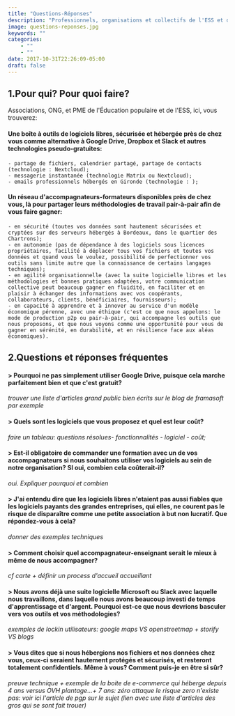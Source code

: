```yaml
---
title: "Questions-Réponses"
description: "Professionnels, organisations et collectifs de l'ESS et de l'Éducation: ici, vous trouverez une boîte à outils sécurisée et hébergée près de chez vous ..."
image: questions-reponses.jpg
keywords: ""
categories:
    - ""
    - ""
date: 2017-10-31T22:26:09-05:00
draft: false
---
```

## 1.Pour qui? Pour quoi faire?

Associations, ONG, et PME  de l'Éducation populaire et de l'ESS, ici, vous trouverez:  
   
#### Une boîte à outils de logiciels libres, sécurisée et hébergée près de chez vous comme alternative à Google Drive, Dropbox et Slack et autres technologies pseudo-gratuites:<br>
	- partage de fichiers, calendrier partagé, partage de contacts (technologie : Nextcloud);
	- messagerie instantanée (technologie Matrix ou Nextcloud);
   	- emails professionnels hébergés en Gironde (technologie : );
	
#### Un réseau d'accompagnateurs-formateurs disponibles près de chez vous, là pour partager leurs méthodologies de travail pair-à-pair afin de vous faire gagner:  <br>
	- en sécurité (toutes vos données sont hautement sécurisées et cryptées sur des serveurs hébergés à Bordeaux, dans le quartier des Chartrons); 
	- en autonomie (pas de dépendance à des logiciels sous licences propriétaires, facilité à déplacer tous vos fichiers et toutes vos données et quand vous le voulez, possibilité de perfectionner vos outils sans limite autre que la connaissance de certains langages techniques); 
	- en agilité organisationnelle (avec la suite logicielle libres et les méthodologies et bonnes pratiques adaptées, votre communication collective peut beaucoup gagner en fluidité, en faciliter et en plaisir à échanger des informations avec vos coopérants, collaborateurs, clients, bénéficiaires, fournisseurs); 
	- en capacité à apprendre et à innover au service d'un modèle économique pérenne, avec une éthique (c'est ce que nous appelons: le mode de production p2p ou pair-à-pair, qui accompagne les outils que nous proposons, et que nous voyons comme une opportunité pour vous de gagner en sérénité, en durabilité, et en résilience face aux aléas économiques).
   
   

## 2.Questions et réponses fréquentes

#### > Pourquoi ne pas simplement utiliser Google Drive, puisque cela marche parfaitement bien et que c'est gratuit?
*trouver une liste d'articles grand public bien écrits sur le blog de framasoft par exemple*  


#### > Quels sont les logiciels que vous proposez et quel est leur coût?  
*faire un tableau: questions résolues- fonctionnalités -  logiciel - coût;*  
  
#### > Est-il obligatoire de commander une formation avec un de vos accompagnateurs si nous souhaitons utiliser vos logiciels au sein de notre organisation?  SI oui, combien cela coûterait-il?
*oui. Expliquer pourquoi et combien*  

#### > J'ai entendu dire que les logiciels libres n'etaient pas aussi fiables que les logiciels payants des grandes entreprises, qui elles, ne courent pas le risque de disparaître comme une petite association à but non lucratif. Que répondez-vous à cela?
*donner des exemples techniques*   

#### > Comment choisir quel accompagnateur-enseignant serait le mieux à même de nous accompagner?
*cf carte + définir un process d'accueil accueillant* 

#### > Nous avons déjà une suite logicielle Microsoft ou Slack avec laquelle nous travaillons, dans laquelle nous avons beaucoup investi de temps d'apprentissage et d'argent. Pourquoi est-ce que nous devrions basculer vers vos outils et vos méthodologies?
*exemples de lockin utilisateurs: google maps VS openstreetmap + storify VS blogs*    

#### > Vous dites que si nous hébergions nos fichiers et nos données chez vous, ceux-ci seraient hautement protégés et sécurisés, et resteront totalement confidentiels. Même à vous? Comment puis-je en être si sûr?
*preuve technique + exemple de la boite de e-commerce qui héberge depuis 4 ans versus OVH plantage...+ 7 ans: zéro attaque*
*le risque zero n'existe pas: voir ici l'article de pgp sur le sujet (lien avec une liste d'articles des gros qui se sont fait trouer)* 
